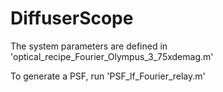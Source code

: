# DiffuserScope

The system parameters are defined in 'optical_recipe_Fourier_Olympus_3_75xdemag.m'

To generate a PSF, run 'PSF_lf_Fourier_relay.m'
